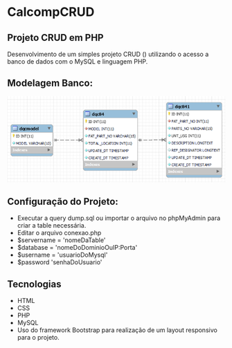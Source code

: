 ﻿# CalcompCRUD
## Projeto CRUD em PHP 
Desenvolvimento de um simples projeto CRUD () utilizando o acesso a banco de dados com o MySQL e linguagem PHP.
## Modelagem Banco:
![bancodedados](https://github.com/fernandocustodio/CalcompCRUD/blob/main/Banco%20de%20Dados.png)
## Configuração do Projeto:
*    Executar a query dump.sql ou importar o arquivo no phpMyAdmin para criar a table necessária.
*    Editar o arquivo conexao.php
* $servername = 'nomeDaTable' 
* $database = 'nomeDoDominioOuIP:Porta' 
* $username = 'usuarioDoMysql' 
* $password 'senhaDoUsuario'
## Tecnologias
*    HTML
*    CSS
*    PHP
*    MySQL
*    Uso do framework Bootstrap para realização de um layout responsivo para o projeto.
